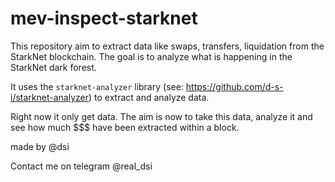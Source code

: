 # mev-inspect-starknet

This repository aim to extract data like swaps, transfers, liquidation from the StarkNet blockchain. The goal is to analyze what is happening in the StarkNet dark forest.

It uses the `starknet-analyzer` library (see: https://github.com/d-s-i/starknet-analyzer) to extract and analyze data.

Right now it only get data. The aim is now to take this data, analyze it and see how much $$$ have been extracted within a block.

made by @dsi

Contact me on telegram @real_dsi